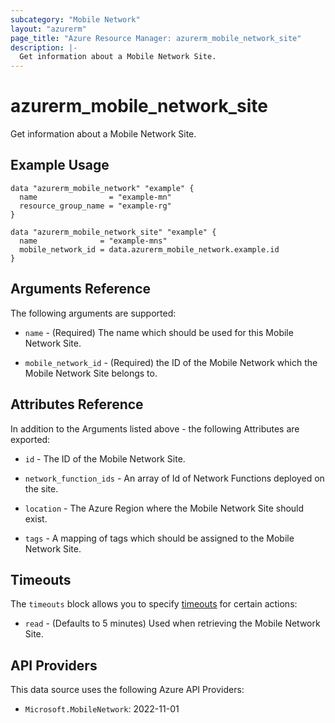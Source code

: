 ```yaml
---
subcategory: "Mobile Network"
layout: "azurerm"
page_title: "Azure Resource Manager: azurerm_mobile_network_site"
description: |-
  Get information about a Mobile Network Site.
---
```


# azurerm_mobile_network_site

Get information about a Mobile Network Site.

## Example Usage

```hcl
data "azurerm_mobile_network" "example" {
  name                = "example-mn"
  resource_group_name = "example-rg"
}

data "azurerm_mobile_network_site" "example" {
  name              = "example-mns"
  mobile_network_id = data.azurerm_mobile_network.example.id
}
```

## Arguments Reference

The following arguments are supported:

* `name` - (Required) The name which should be used for this Mobile Network Site. 

* `mobile_network_id` - (Required) the ID of the Mobile Network which the Mobile Network Site belongs to. 

## Attributes Reference

In addition to the Arguments listed above - the following Attributes are exported:

* `id` - The ID of the Mobile Network Site.

* `network_function_ids` - An array of Id of Network Functions deployed on the site.

* `location` - The Azure Region where the Mobile Network Site should exist.

* `tags` - A mapping of tags which should be assigned to the Mobile Network Site.

## Timeouts

The `timeouts` block allows you to specify [timeouts](https://www.terraform.io/docs/configuration/resources.html#timeouts) for certain actions:

* `read` - (Defaults to 5 minutes) Used when retrieving the Mobile Network Site.

## API Providers
<!-- This section is generated, changes will be overwritten -->
This data source uses the following Azure API Providers:

* `Microsoft.MobileNetwork`: 2022-11-01

